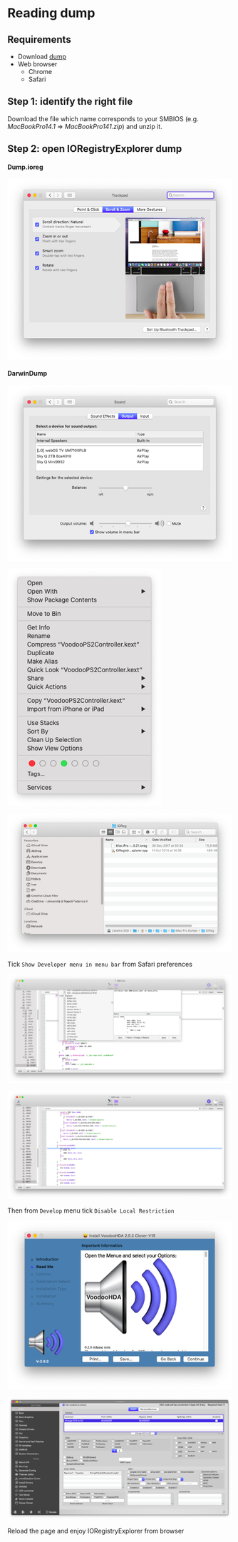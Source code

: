 # Reading dump

## Requirements

* Download [dump](https://github.com/dreamwhite/mammamia-marcello-vanilla-guides/tree/master/acpi/original-acpi-and-ioregistryexplorer-from-macs)
* Web browser
  * Chrome
  * Safari

## Step 1: identify the right file

Download the file which name corresponds to your SMBIOS \(e.g. _MacBookPro14.1_ =&gt; _MacBookPro141.zip_\) and unzip it.

## Step 2: open IORegistryExplorer dump

#### Dump.ioreg

![iMac Pro IORegistryExplorer dump](../../.gitbook/assets/image%20%2880%29.png)

#### DarwinDump 

![Open IORegFileViewer.html using Safari](../../.gitbook/assets/image%20%2894%29.png)

![](../../.gitbook/assets/image%20%2848%29.png)

![](../../.gitbook/assets/image%20%2856%29.png)

Tick `Show Developer menu in menu bar` from Safari preferences

![](../../.gitbook/assets/image%20%2851%29.png)

![](../../.gitbook/assets/image%20%285%29.png)

Then from `Develop` menu tick `Disable Local Restriction`

![](../../.gitbook/assets/image%20%28130%29.png)

![](../../.gitbook/assets/image%20%28126%29.png)

Reload the page and enjoy IORegistryExplorer from browser

## 

